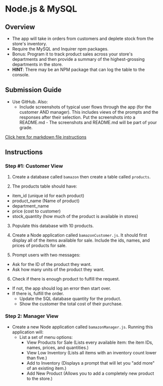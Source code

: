 # Node.js & MySQL
## Overview
* The app will take in orders from customers and deplete stock from the store's inventory.
* Require the MySQL and Inquirer npm packages.
* Bonus: Program it to track product sales across your store's departments and then provide a summary of the highest-grossing departments in the store.
* **HINT**: There may be an NPM package that can log the table to the console.

## Submission Guide
* Use GitHub. Also:
  * Include screenshots of typical user flows through the app (for the customer AND manager). This includes views of the prompts and the responses after their selection. Put the screenshots into a README.md - The screenshots and README.md will be part of your grade.

[Click here for markdown file instructions](https://guides.github.com/features/mastering-markdown/)

## Instructions
### Step #1: Customer View
1. Create a database called `bamazon` then create a table called `products`.

2. The products table should have:
  * item_id (unique id for each product)
  * product_name (Name of product)
  * department_name
  * price (cost to customer)
  * stock_quantity (how much of the product is available in stores)

3. Populate this database with 10 products.

4. Create a Node application called `bamazonCustomer.js`. It should first display all of the items available for sale. Include the ids, names, and prices of products for sale.

5. Prompt users with two messages:
  * Ask for the ID of the product they want.
  * Ask how many units of the product they want.

6. Check if there is enough product to fulfill the request.
  * If not, the app should log an error then start over.
  * If there is, fulfill the order.
    * Update the SQL database quantity for the product.
    * Show the customer the total cost of their purchase.

### Step 2: Manager View
* Create a new Node application called `bamazonManager.js`. Running this application will:
  * List a set of menu options:
    * View Products for Sale (Lists every available item: the item IDs, names, prices, and quantities.)
    * View Low Inventory (Lists all items with an inventory count lower than five.)
    * Add to Inventory (Displays a prompt that will let you "add more" of an existing item.)
    * Add New Product (Allows you to add a completely new product to the store.)